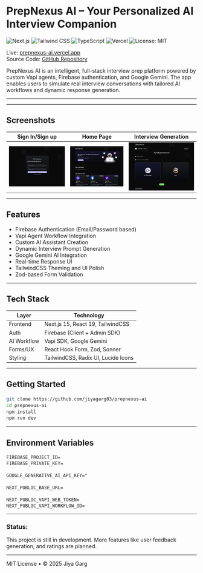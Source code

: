 # PrepNexus AI – Your Personalized AI Interview Companion

![Next.js](https://img.shields.io/badge/Next.js-15-blue)
![Tailwind CSS](https://img.shields.io/badge/TailwindCSS-2.2-blue)
![TypeScript](https://img.shields.io/badge/TypeScript-4.x-blue)
![Vercel](https://img.shields.io/badge/Deployed%20on-Vercel-black)
![License: MIT](https://img.shields.io/badge/License-MIT-green)

Live: [prepnexus-ai.vercel.app](https://ai-fullstack.vercel.app/sign-in)  
Source Code: [GitHub Repository](https://github.com/jiyagarg03/prepnexus-ai)

PrepNexus AI is an intelligent, full-stack interview prep platform powered by custom Vapi agents, Firebase authentication, and Google Gemini. The app enables users to simulate real interview conversations with tailored AI workflows and dynamic response generation.

---
---

## Screenshots

| Sign In/Sign up | Home Page | Interview Generation 
|--------|------------------------| ------------------|
| ![Sign In](public/screens/sign-in:sign-up.png) | ![Chat](public/screens/homepage.png) | ![Generation](public/screens/interview.png) |


---

##  Features

-  Firebase Authentication (Email/Password based)
-  Vapi Agent Workflow Integration
-  Custom AI Assistant Creation
-  Dynamic Interview Prompt Generation
-  Google Gemini AI Integration
-  Real-time Response UI
-  TailwindCSS Theming and UI Polish
-  Zod-based Form Validation

---

##  Tech Stack

| Layer          | Technology                               |
|----------------|-------------------------------------------|
| Frontend       | Next.js 15, React 19, TailwindCSS         |
| Auth           | Firebase (Client + Admin SDK)             |
| AI Workflow    | Vapi SDK, Google Gemini                   |
| Forms/UX       | React Hook Form, Zod, Sonner              |
| Styling        | TailwindCSS, Radix UI, Lucide Icons       |

---

## Getting Started

```bash
git clone https://github.com/jiyagarg03/prepnexus-ai
cd prepnexus-ai
npm install
npm run dev
```

---

## Environment Variables
```
FIREBASE_PROJECT_ID=
FIREBASE_PRIVATE_KEY=

GOOGLE_GENERATIVE_AI_API_KEY="

NEXT_PUBLIC_BASE_URL=

NEXT_PUBLIC_VAPI_WEB_TOKEN=
NEXT_PUBLIC_VAPI_WORKFLOW_ID=
```

---

### Status: 
This project is still in development. More features like user feedback generation, and ratings are planned.


---
MIT License • © 2025 Jiya Garg
